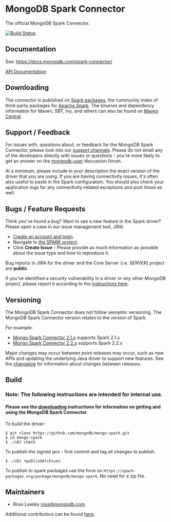 # MongoDB Spark Connector 

The official MongoDB Spark Connector.

[![Build Status](https://travis-ci.org/mongodb/mongo-spark.svg?branch=master)](https://travis-ci.org/mongodb/mongo-spark)

## Documentation

See: https://docs.mongodb.com/spark-connector/

[API Documentation](https://www.javadoc.io/doc/org.mongodb.spark/mongo-spark-connector_2.11)

## Downloading

The connector is published on [Spark packages](https://spark-packages.org/package/mongodb/mongo-spark), the community index of third-party packages for [Apache Spark](http://spark.apache.org/). The binaries and dependency information for Maven, SBT, Ivy, and others can also be found on
[Maven Central](http://search.maven.org/#search%7Cga%7C1%7Cg%3Aorg.mongodb.spark).

## Support / Feedback

For issues with, questions about, or feedback for the MongoDB Spark Connector, please look into
our [support channels](https://docs.mongodb.com/manual/support/). Please
do not email any of the developers directly with issues or
questions - you're more likely to get an answer on the [mongodb-user](https://groups.google.com/group/mongodb-user) discussion forum.

At a minimum, please include in your description the exact version of the driver that you are using.  If you are having
connectivity issues, it's often also useful to paste in the Spark configuration. You should also check your application logs for
any connectivity-related exceptions and post those as well.

## Bugs / Feature Requests

Think you’ve found a bug? Want to see a new feature in the Spark driver? Please open a case in our issue management tool, JIRA:

- [Create an account and login](https://jira.mongodb.org).
- Navigate to [the SPARK project](https://jira.mongodb.org/browse/SPARK).
- Click **Create Issue** - Please provide as much information as possible about the issue type and how to reproduce it.

Bug reports in JIRA for the driver and the Core Server (i.e. SERVER) project are **public**.

If you’ve identified a security vulnerability in a driver or any other MongoDB project, please report it according to the
[instructions here](https://docs.mongodb.com/manual/tutorial/create-a-vulnerability-report/).

## Versioning

The MongoDB Spark Connector does not follow semantic versioning. The MongoDB Spark Connector version relates to the version of Spark.

For example:

  * [Mongo Spark Connector 2.1.x](https://github.com/mongodb/mongo-spark/tree/2.1.x) supports Spark 2.1.x
  * [Mongo Spark Connector 2.2.x](https://github.com/mongodb/mongo-spark/tree/2.2.x) supports Spark 2.2.x

Major changes may occur between point releases may occur, such as new APIs and updating the underlying Java driver to support new features.
See the [changelog](./doc/7-Changelog.md) for information about changes between releases.

## Build

### Note: The following instructions are intended for internal use. 
#### Please see the [downloading](#downloading) instructions for information on getting and using the MongoDB Spark Connector.

To build the driver:

```
$ git clone https://github.com/mongodb/mongo-spark.git
$ cd mongo-spark
$ ./sbt check
```

To publish the signed jars - first commit and tag all changes to publish.

```
$ ./sbt +publishArchives
```

To publish to spark packages use the form on `https://spark-packages.org/package/mongodb/mongo-spark`.
No need for a zip file.

## Maintainers

* Ross Lawley          ross@mongodb.com

Additional contributors can be found [here](https://github.com/mongodb/mongo-spark/graphs/contributors).
